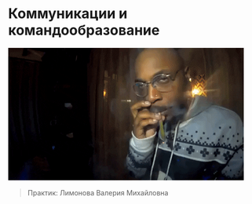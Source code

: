 # Коммуникации и командообразование

![pic](https://github.com/bilyardvmetro/ITMO-System-Application-Software/blob/main/gifs/CaT.gif)


> Практик: Лимонова Валерия Михайловна

